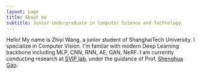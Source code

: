 ```yaml
---
layout: page
title: About me
subtitle: Junior Undergraduate in Computer Science and Technology
---
```


Hello! My name is Zhiyi Wang, a junior student of ShanghaiTech University.
I specialize in Computer Vision. I'm familar with modern Deep Learning backbone including
MLP, CNN, RNN, AE, GAN, NeRF. I am currently conducting research at [SVIP lab](https://svip-lab.github.io/), 
under the guidance of Prof. [Shenghua Gao](https://sist.shanghaitech.edu.cn/sist_en/2020/0814/c7582a54772/page.htm).
